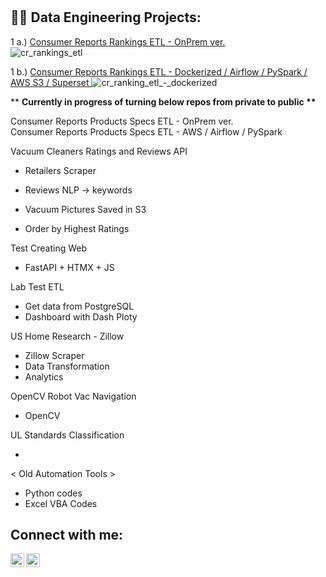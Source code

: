 <h1>

<h2>👨‍💻 Data Engineering Projects:</h2>

1 a.) <a href= https://github.com/kwoolaid725/cr-rankings-etl-onprem> Consumer Reports Rankings ETL - OnPrem ver. </a> <br>
![cr_rankings_etl](https://github.com/kwoolaid725/github-portfolio/assets/107806433/62798bca-b66e-497a-81c5-3a6a32eb4bfa)

1 b.) <a href= https://github.com/kwoolaid725/cr-rankings-etl-pipeline> Consumer Reports Rankings ETL - Dockerized / Airflow / PySpark / AWS S3 / Superset </a>![cr_ranking_etl_-_dockerized](https://github.com/kwoolaid725/github-portfolio/assets/107806433/696d0117-9709-4a19-8ccd-ea08091065cf)


** <b>Currently in progress of turning below repos from private to public ** </b>

Consumer Reports Products Specs ETL - OnPrem ver. <br>
Consumer Reports Products Specs ETL - AWS / Airflow / PySpark  

Vacuum Cleaners Ratings and Reviews API
  - Retailers Scraper

  - Reviews NLP -> keywords
  - Vacuum Pictures Saved in S3
  - Order by Highest Ratings
    
Test Creating Web
  - FastAPI + HTMX + JS
    
Lab Test ETL 
  - Get data from PostgreSQL
  - Dashboard with Dash Ploty

US Home Research - Zillow
 - Zillow Scraper
 - Data Transformation
 - Analytics

OpenCV Robot Vac Navigation
 - OpenCV

UL Standards Classification



 - 


< Old Automation Tools > 

- Python codes
- Excel VBA Codes
  



<h2> Connect with me:</h2>


[<img align="left" alt="JoshMadakor | LinkedIn" width="22px" src="https://cdn.jsdelivr.net/npm/simple-icons@v3/icons/linkedin.svg" />][linkedin]
[<img align="left" alt="JoshMadakor | Instagram" width="22px" src="https://cdn.jsdelivr.net/npm/simple-icons@v3/icons/instagram.svg" />][instagram]

[instagram]: https://www.instagram.com/woohyun._k/
[linkedin]: https://linkedin.com/in/woohyun-kim

<!--
**joshmadakor1/joshmadakor1** is a ✨ _special_ ✨ repository because its `README.md` (this file) appears on your GitHub profile.

Here are some ideas to get you started:

- 🔭 I’m currently working on ...
- 🌱 I’m currently learning ...
- 👯 I’m looking to collaborate on ...
- 🤔 I’m looking for help with ...
- 💬 Ask me about ...
- 📫 How to reach me: ...
- 😄 Pronouns: ...
- ⚡ Fun fact: ...
-->
